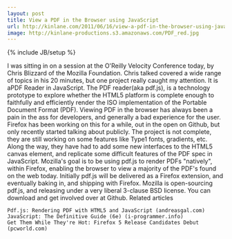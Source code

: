 ```yaml
---
layout: post
title: View a PDF in the Browser using JavaScript
url: http://kinlane.com/2011/06/16/view-a-pdf-in-the-browser-using-javascript/
image: http://kinlane-productions.s3.amazonaws.com/PDF_red.jpg
---
```

{% include JB/setup %}

I was sitting in on a session at the O'Reilly Velocity Conference today, by Chris Blizzard of the Mozilla Foundation.  Chris talked covered a wide range of topics in his 20 minutes, but one project really caught my attention.
It is aPDF Reader in JavaScript. The PDF reader(aka pdf.js), is a technology prototype to explore whether the HTML5 platform is complete enough to faithfully and efficiently render the ISO implementation of the Portable Document Format (PDF).
Viewing PDF in the browser has always been a pain in the ass for developers, and generally a bad experience for the user.  Firefox has been working on this for a while, out in the open on Github, but only recently started talking about publicly.
The project is not complete, they are still working on some features like Type1 fonts, gradients, etc.  Along the way, they have had to add some new interfaces to the HTML5 canvas element, and replicate some difficult features of the PDF spec in JavaScript.
Mozilla's goal is to be using pdf.js to render PDFs "natively", within Firefox, enabling the browser to view a majority of the PDF's found on the web today.  Initially pdf.js will be delivered as a Firefox extension, and eventually baking in, and shipping with Firefox.
Mozilla is open-sourcing pdf.js, and releasing under a very liberal 3-clause BSD license.  You can download and get involved over at Github.
Related articles

	Pdf.js: Rendering PDF with HTML5 and JavaScript (andreasgal.com)
	JavaScript: The Definitive Guide (6e) (i-programmer.info)
	Get Them While They're Hot: Firefox 5 Release Candidates Debut (pcworld.com)

